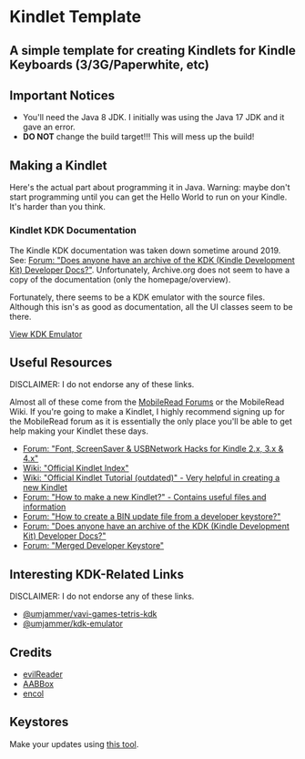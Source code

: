 # Kindlet Template
## A simple template for creating Kindlets for Kindle Keyboards (3/3G/Paperwhite, etc)

## Important Notices

* You'll need the Java 8 JDK. I initially was using the Java 17 JDK and it gave an error.
* **DO NOT** change the build target!!! This will mess up the build!

## Making a Kindlet

Here's the actual part about programming it in Java. Warning: maybe don't start programming until you can get the Hello World to run on your Kindle. It's harder than you think.

### Kindlet KDK Documentation

The Kindle KDK documentation was taken down sometime around 2019. See: [Forum: "Does anyone have an archive of the KDK (Kindle Development Kit) Developer Docs?"](https://www.mobileread.com/forums/showthread.php?t=353046). Unfortunately, Archive.org does not seem to have a copy of the documentation (only the homepage/overview).

Fortunately, there seems to be a KDK emulator with the source files. Although this isn's as good as documentation, all the UI classes seem to be there.

[View KDK Emulator](https://github.com/umjammer/kdk-emulator/tree/master/src/main/java/com/amazon/kindle/kindlet/ui)

## Useful Resources

DISCLAIMER: I do not endorse any of these links.

Almost all of these come from the [MobileRead Forums](https://www.mobileread.com/forums/) or the MobileRead Wiki. If you're going to make a Kindlet, I highly recommend signing up for the MobileRead forum as it is essentially the only place you'll be able to get help making your Kindlet these days.

* [Forum: "Font, ScreenSaver & USBNetwork Hacks for Kindle 2.x, 3.x & 4.x"](https://www.mobileread.com/forums/showthread.php?t=88004)
* [Wiki: "Official Kindlet Index"](https://wiki.mobileread.com/wiki/Kindlet_Index)
* [Wiki: "Official Kindlet Tutorial (outdated)" - Very helpful in creating a new Kindlet](https://wiki.mobileread.com/wiki/Kindlet_Developer_HowTo)
* [Forum: "How to make a new Kindlet?" - Contains useful files and information](https://www.mobileread.com/forums/showthread.php?t=352953)
* [Forum: "How to create a BIN update file from a developer keystore?"](https://www.mobileread.com/forums/showthread.php?t=353045)
* [Forum: "Does anyone have an archive of the KDK (Kindle Development Kit) Developer Docs?"](https://www.mobileread.com/forums/showthread.php?t=353046)
* [Forum: "Merged Developer Keystore"](https://www.mobileread.com/forums/showthread.php?t=152294)

## Interesting KDK-Related Links

DISCLAIMER: I do not endorse any of these links.

* [@umjammer/vavi-games-tetris-kdk](https://github.com/umjammer/vavi-games-tetris-kdk)
* [@umjammer/kdk-emulator](https://github.com/umjammer/kdk-emulator)

## Credits

* [evilReader](https://www.mobileread.com/forums/member.php?u=333976)
* [AABBox](https://www.mobileread.com/forums/member.php?u=334018)
* [encol](https://www.mobileread.com/forums/member.php?u=272794)

## Keystores

Make your updates using [this tool](https://github.com/kindlet/kindle-keystore-update-builder).
